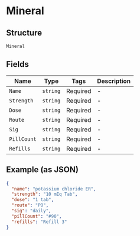 
# Mineral

## Structure

`Mineral`

## Fields

| Name | Type | Tags | Description |
|  --- | --- | --- | --- |
| `Name` | `string` | Required | - |
| `Strength` | `string` | Required | - |
| `Dose` | `string` | Required | - |
| `Route` | `string` | Required | - |
| `Sig` | `string` | Required | - |
| `PillCount` | `string` | Required | - |
| `Refills` | `string` | Required | - |

## Example (as JSON)

```json
{
  "name": "potassium chloride ER",
  "strength": "10 mEq Tab",
  "dose": "1 tab",
  "route": "PO",
  "sig": "daily",
  "pillCount": "#90",
  "refills": "Refill 3"
}
```

